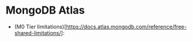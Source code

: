 # MongoDB Atlas 

* (M0 Tier limitations)[https://docs.atlas.mongodb.com/reference/free-shared-limitations/]: